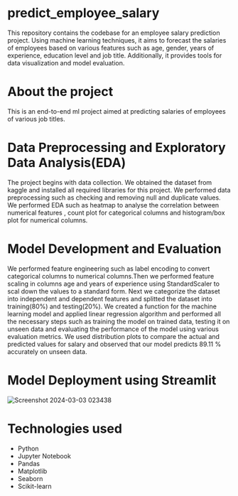 # predict_employee_salary
This repository contains the codebase for an employee salary prediction project. Using machine learning techniques, it aims to forecast the salaries of employees based on various features such as age, gender, years of experience, education level and  job title. Additionally, it provides tools for data visualization and model evaluation.
# About the project
This is an end-to-end ml project aimed at predicting salaries of employees of various job titles.
# Data Preprocessing and Exploratory Data Analysis(EDA)
The project begins with data collection. We obtained the dataset from kaggle and installed all required libraries for this project. We performed data preprocessing such as checking and removing null and duplicate values. We performed EDA such as heatmap to analyse the correlation between numerical features , count plot for categorical columns and histogram/box plot for numerical columns.
# Model Development and Evaluation
We performed feature engineering such as label encoding to convert categorical columns to numerical columns.Then we performed feature scaling in columns age and years of experience using StandardScaler to scal down the values to a standard form. Next we categorize the dataset into independent and dependent features and splitted the dataset into training(80%) and testing(20%). We created a function for the machine learning model and applied linear regression algorithm and performed all the necessary steps such as training the model on trained data, testing it on unseen data and evaluating the performance of the model using various evaluation metrics. We used distribution plots to compare the actual and predicted values for salary and observed that our model predicts 89.11 % accurately on unseen data.
# Model Deployment using Streamlit

![Screenshot 2024-03-03 023438](https://github.com/tulika105/predict_employee_salary/assets/159255355/41560dda-7cf4-437b-b7bf-5e89ab4ba45a)

# Technologies used
-	Python
-	Jupyter Notebook
-	Pandas
-	Matplotlib
-	Seaborn
-	Scikit-learn

